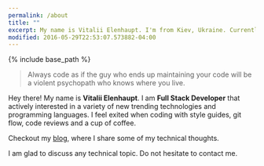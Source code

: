 ```yaml
---
permalink: /about
title: ""
excerpt: My name is Vitalii Elenhaupt. I'm from Kiev, Ukraine. Currently I work as a Full Stack Rails Developer and actively interested in a variety of new trending technologies and programming languages.
modified: 2016-05-29T22:53:07.573882-04:00
---
```


{% include base_path %}

> Always code as if the guy who ends up maintaining your code will be a violent psychopath who knows where you live.

Hey there! My name is **Vitalii Elenhaupt**. I am **Full Stack Developer** that actively
interested in a variety of new trending technologies and programming languages.
I feel exited when coding with style guides, git flow, code reviews and a cup of coffee.

Checkout my [blog](/), where I share some of my technical thoughts.

I am glad to discuss any technical topic. Do not hesitate to contact me.
